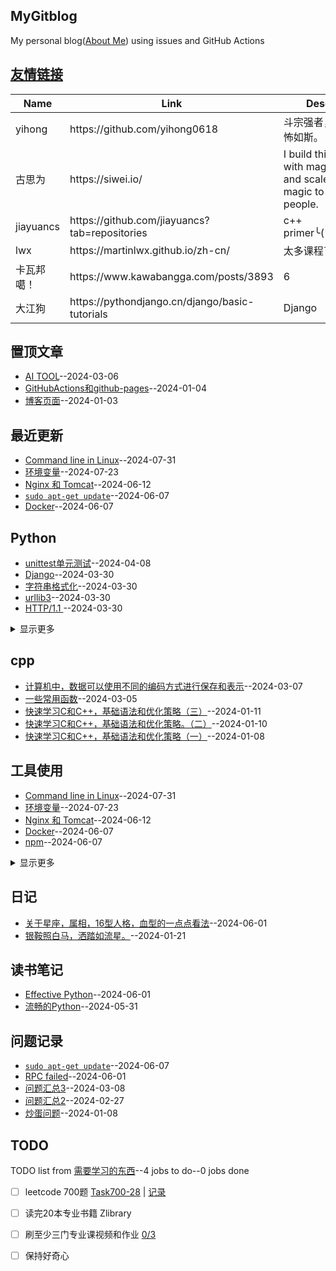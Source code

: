 ## MyGitblog
My personal blog([About Me](https://github.com/dululu/Blogs/issues/54)) using issues and GitHub Actions

## [友情链接](https://github.com/dululu/notes/issues/7)
<table>
<thead>
<tr>
<th>Name</th>
<th>Link</th>
<th>Desc</th>
</tr>
</thead>
<tbody>
<tr>
<td>yihong</td>
<td>https://github.com/yihong0618</td>
<td>斗宗强者，恐怖如斯。</td>
</tr>
<tr>
<td>古思为</td>
<td>https://siwei.io/</td>
<td>I build things with magic and scale the magic to help people.</td>
</tr>
<tr>
<td>jiayuancs</td>
<td>https://github.com/jiayuancs?tab=repositories</td>
<td>c++ primer╰(<em>°▽°</em>)╯</td>
</tr>
<tr>
<td>lwx</td>
<td>https://martinlwx.github.io/zh-cn/</td>
<td>太多课程了</td>
</tr>
<tr>
<td>卡瓦邦噶！</td>
<td>https://www.kawabangga.com/posts/3893</td>
<td>6</td>
</tr>
<tr>
<td>大江狗</td>
<td>https://pythondjango.cn/django/basic-tutorials</td>
<td>Django</td>
</tr>
</tbody>
</table>

## 置顶文章
- [AI TOOL](https://github.com/dululu/GitNote/issues/31)--2024-03-06
- [GitHubActions和github-pages](https://github.com/dululu/GitNote/issues/2)--2024-01-04
- [博客页面](https://github.com/dululu/GitNote/issues/1)--2024-01-03
## 最近更新
- [Command line in Linux](https://github.com/dululu/GitNote/issues/66)--2024-07-31
- [环境变量](https://github.com/dululu/GitNote/issues/65)--2024-07-23
- [Nginx 和 Tomcat](https://github.com/dululu/GitNote/issues/64)--2024-06-12
- [`sudo apt-get update`](https://github.com/dululu/GitNote/issues/63)--2024-06-07
- [Docker](https://github.com/dululu/GitNote/issues/62)--2024-06-07
## Python
- [unittest单元测试](https://github.com/dululu/GitNote/issues/43)--2024-04-08
- [Django](https://github.com/dululu/GitNote/issues/41)--2024-03-30
- [字符串格式化](https://github.com/dululu/GitNote/issues/39)--2024-03-30
- [ urllib3](https://github.com/dululu/GitNote/issues/38)--2024-03-30
- [ HTTP/1.1 ](https://github.com/dululu/GitNote/issues/37)--2024-03-30
<details><summary>显示更多</summary>

- [Requests HTTP for Humans](https://github.com/dululu/GitNote/issues/36)--2024-03-30
- [Status Codes¶](https://github.com/dululu/GitNote/issues/34)--2024-03-08
</details>

## cpp
- [ 计算机中，数据可以使用不同的编码方式进行保存和表示](https://github.com/dululu/GitNote/issues/32)--2024-03-07
- [一些常用函数](https://github.com/dululu/GitNote/issues/29)--2024-03-05
- [快速学习C和C++，基础语法和优化策略（三）](https://github.com/dululu/GitNote/issues/18)--2024-01-11
- [快速学习C和C++，基础语法和优化策略。（二）](https://github.com/dululu/GitNote/issues/17)--2024-01-10
- [快速学习C和C++，基础语法和优化策略（一）](https://github.com/dululu/GitNote/issues/15)--2024-01-08
## 工具使用
- [Command line in Linux](https://github.com/dululu/GitNote/issues/66)--2024-07-31
- [环境变量](https://github.com/dululu/GitNote/issues/65)--2024-07-23
- [Nginx 和 Tomcat](https://github.com/dululu/GitNote/issues/64)--2024-06-12
- [Docker](https://github.com/dululu/GitNote/issues/62)--2024-06-07
- [npm](https://github.com/dululu/GitNote/issues/61)--2024-06-07
<details><summary>显示更多</summary>

- [`git`如何将一个仓库中的文件复制到另一个仓库](https://github.com/dululu/GitNote/issues/60)--2024-06-07
- [AI TOOL](https://github.com/dululu/GitNote/issues/31)--2024-03-06
- [git使用](https://github.com/dululu/GitNote/issues/30)--2024-03-06
- [EnglishWords](https://github.com/dululu/GitNote/issues/28)--2024-03-05
</details>

## 日记
- [关于星座，属相，16型人格，血型的一点点看法](https://github.com/dululu/GitNote/issues/55)--2024-06-01
- [银鞍照白马，洒踏如流星。](https://github.com/dululu/GitNote/issues/22)--2024-01-21
## 读书笔记
- [Effective Python](https://github.com/dululu/GitNote/issues/56)--2024-06-01
- [流畅的Python](https://github.com/dululu/GitNote/issues/53)--2024-05-31
## 问题记录
- [`sudo apt-get update`](https://github.com/dululu/GitNote/issues/63)--2024-06-07
- [RPC failed](https://github.com/dululu/GitNote/issues/58)--2024-06-01
- [问题汇总3](https://github.com/dululu/GitNote/issues/33)--2024-03-08
- [问题汇总2](https://github.com/dululu/GitNote/issues/26)--2024-02-27
- [炒蛋问题](https://github.com/dululu/GitNote/issues/16)--2024-01-08
## TODO
TODO list from [需要学习的东西](https://github.com/dululu/GitNote/issues/9)--4 jobs to do--0 jobs done
- [ ] leetcode 700题 [Task700-28](https://leetcode.cn/u/dululu-5/) | [记录](https://github.com/dululu/obsgit/tree/main/LeetCode)
- [ ] 读完20本专业书籍 Zlibrary
- [ ] 刷至少三门专业课视频和作业 [0/3](https://github.com/dululu/Lesson)
- [ ] 保持好奇心

